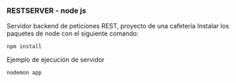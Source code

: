 ### RESTSERVER - node js ##

Servidor backend de peticiones REST, proyecto de una cafetería 
Instalar los paquetes de node con el siguiente comando:

`` npm install ``

Ejemplo de ejecución de servidor

`` nodemon app ``
